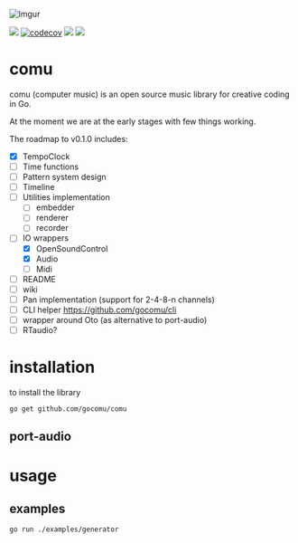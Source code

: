 ![Imgur](https://imgur.com/To5zr4X.jpg)

![](https://github.com/gocomu/comu/workflows/CI/badge.svg?branch=master) [![codecov](https://codecov.io/gh/gocomu/comu/branch/master/graph/badge.svg)](https://codecov.io/gh/gocomu/comu) [<img src="https://img.shields.io/badge/slack-gocomu/gophers-blue.svg?logo=slack">](https://app.slack.com/client/T029RQSE6/CQE31A4E5) [<img src="https://img.shields.io/badge/slack-get/invite-green.svg?logo=slack">](https://invite.slack.golangbridge.org/)

# comu
 
comu (computer music) is an open source music library for creative coding in Go.

At the moment we are at the early stages with few things working.

The roadmap to v0.1.0 includes:
 - [x] TempoClock
 - [ ] Time functions
 - [ ] Pattern system design
 - [ ] Timeline
 - [ ] Utilities implementation
    - [ ] embedder
    - [ ] renderer
    - [ ] recorder
 - [ ] IO wrappers
    - [x] OpenSoundControl
    - [X] Audio
    - [ ] Midi
- [ ] README
- [ ] wiki
- [ ] Pan implementation (support for 2-4-8-n channels)
- [ ] CLI helper https://github.com/gocomu/cli
- [ ] wrapper around Oto (as alternative to port-audio)
- [ ] RTaudio?

# installation

to install the library 

``` 
go get github.com/gocomu/comu
```

## port-audio

# usage

## examples

`go run ./examples/generator`
